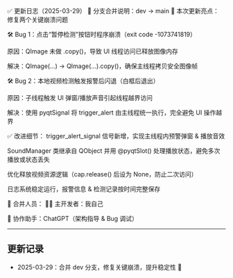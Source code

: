 ✅ 更新日志（2025-03-29）
📌 分支合并说明：dev → main
🚀 本次更新亮点：
修复两个关键崩溃问题

🛠️ Bug 1：点击“暂停检测”按钮时程序崩溃（exit code -1073741819）

原因：QImage 未做 .copy()，导致 UI 线程访问已释放图像内存

解决：QImage(...) → QImage(...).copy()，确保主线程拷贝安全图像帧

🛠️ Bug 2：本地视频检测触发报警后闪退（白框后退出）

原因：子线程触发 UI 弹窗/播放声音引起线程越界访问

解决：使用 pyqtSignal 将 trigger_alert 由主线程统一执行，完全避免 UI 操作越界

✅ 改进细节：
trigger_alert_signal 信号新增，实现主线程内预警弹窗 & 播放音效

SoundManager 类继承自 QObject 并用 @pyqtSlot() 处理播放状态，避免多次播放或状态丢失

优化释放视频资源逻辑（cap.release() 后设为 None，防止二次访问）

日志系统稳定运行，报警信息 & 检测记录按时间完整保存

🔧 合并人员：
👨‍💻 主开发者：我自己

🧠 协作助手：ChatGPT（架构指导 & Bug 调试）

---
## 更新记录
- 2025-03-29：合并 dev 分支，修复关键崩溃，提升稳定性 🎯


